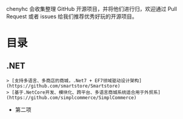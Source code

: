 
chenyhc 会收集整理 GitHub 开源项目，并将他们进行归，欢迎通过 Pull Request 或者 issues 给我们推荐优秀好玩的开源项目。
# 目录
## .NET
    > [支持多语言、多商店的商城，.Net7 + EF7领域驱动设计架构](https://github.com/smartstore/Smartstore)
    > [基于.NetCore开发、模块化、跨平台、多语言商城系统适合用于外贸系](https://github.com/simplcommerce/SimplCommerce)
* 第二项

